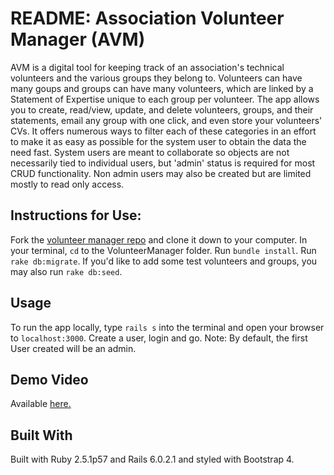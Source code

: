 # README:  Association Volunteer Manager (AVM)
AVM is a digital tool for keeping track of an association's technical volunteers and the various groups they belong to.  Volunteers can have many goups and groups can have many volunteers, which are linked by a Statement of Expertise unique to each group per volunteer.  The app allows  you to create, read/view, update, and delete volunteers, groups, and their statements, email any group with one click, and even store your volunteers' CVs.  It offers numerous ways to filter each of these categories in an effort to make it as easy as possible for the system user to obtain the data the need fast.  System users are meant to collaborate so objects are not necessarily  tied to individual users, but 'admin' status is required for most CRUD functionality.  Non admin users may also be created but are limited mostly to read only access.  

## Instructions for Use:  
Fork the [volunteer manager repo](https://github.com/christopherdent/VolunteerManager.git) and clone it down to your computer.  In your terminal, `cd` to the VolunteerManager folder.  Run `bundle install`. Run `rake db:migrate`.  If you'd like to add some test volunteers and groups, you may also run `rake db:seed`.

## Usage
To run the app locally, type `rails s` into the terminal and open your browser to `localhost:3000`.  Create a user, login and go.  Note:  By default, the first User created will be an admin.  

## Demo Video
Available <a href = "https://www.youtube.com/watch?v=v6ifLuecsmA&t=8s">here. </a>

## Built With

Built with Ruby 2.5.1p57 and Rails 6.0.2.1 and styled with Bootstrap 4.  

